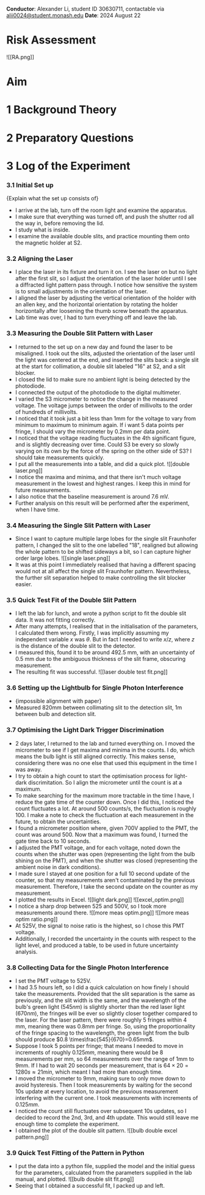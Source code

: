 **Conductor**: Alexander Li, student ID 30630711, contactable via alii0024@student.monash.edu
**Date**: 2024 August 22
# Risk Assessment
![[RA.png]]
# Aim

# 1 Background Theory

# 2 Preparatory Questions

# 3 Log of the Experiment
### 3.1 Initial Set up
{Explain what the set up consists of}
- I arrive at the lab, turn off the room light and examine the apparatus. 
- I make sure that everything was turned off, and push the shutter rod all the way in, before removing the lid. 
- I study what is inside.
- I examine the available double slits, and practice mounting them onto the magnetic holder at S2. 
### 3.2 Aligning the Laser
- I place the laser in its fixture and turn it on. I see the laser on but no light after the first slit, so I adjust the orientation of the laser holder until I see a diffracted light pattern pass through. I notice how sensitive the system is to small adjustments in the orientation of the laser.
- I aligned the laser by adjusting the vertical orientation of the holder with an allen key, and the horizontal orientation by rotating the holder horizontally after loosening the thumb screw beneath the apparatus. 
- Lab time was over, I had to turn everything off and leave the lab. 
### 3.3 Measuring the Double Slit Pattern with Laser
- I returned to the set up on a new day and found the laser to be misaligned. I took out the slits, adjusted the orientation of the laser until the light was centered at the end, and inserted the slits back: a single slit at the start for collimation, a double slit labeled "16" at S2, and a slit blocker. 
- I closed the lid to make sure no ambient light is being detected by the photodiode. 
- I connected the output of the photodiode to the digital multimeter. 
- I varied the S3 micrometer to notice the change in the measured voltage. The voltage jumps between the order of millivolts to the order of hundreds of millivolts. 
- I noticed that it took just a bit less than 1mm for the voltage to vary from minimum to maximum to minimum again. If i want 5 data points per fringe, I should vary the micrometer by 0.2mm per data point. 
- I noticed that the voltage reading fluctuates in the 4th significant figure, and is slightly decreasing over time. Could S3 be every so slowly varying on its own by the force of the spring on the other side of S3? I should take measurements quickly. 
- I put all the measurements into a table, and did a quick plot. 
![[double laser.png]]
- I notice the maxima and minima, and that there isn't much voltage measurement in the lowest and highest ranges. I keep this in mind for future measurements. 
- I also notice that the baseline measurement is around 7.6 mV. 
- Further analysis on this result will be performed after the experiment, when I have time. 
### 3.4 Measuring the Single Slit Pattern with Laser
- Since I want to capture multiple large lobes for the single slit Fraunhofer pattern, I changed the slit to the one labelled "18", realigned but allowing the whole pattern to be shifted sideways a bit, so I can capture higher order large lobes. 
![[single laser.png]]
- It was at this point I immediately realised that having a different spacing would not at all affect the single slit Fraunhofer pattern. Nevertheless, the further slit separation helped to make controlling the slit blocker easier. 
### 3.5 Quick Test Fit of the Double Slit Pattern
- I left the lab for lunch, and wrote a python script to fit the double slit data. It was not fitting correctly. 
- After many attempts, I realised that in the initialisation of the parameters, I calculated them wrong. Firstly, I was implicitly assuming my independent variable $x$ was $\theta$. But in fact I needed to write $x/z$, where $z$ is the distance of the double slit to the detector. 
- I measured this, found it to be around 492.5 mm, with an uncertainty of 0.5 mm due to the ambiguous thickness of the slit frame, obscuring measurement. 
- The resulting fit was successful.
![[laser double test fit.png]]
### 3.6 Setting up the Lightbulb for Single Photon Interference
- {impossible alignment with paper}
- Measured 820mm between collimating slit to the detection slit, 1m between bulb and detection slit. 
### 3.7 Optimising the Light Dark Trigger Discrimination
- 2 days later, I returned to the lab and turned everything on. I moved the micrometer to see if I get maxima and minima in the counts. I do, which means the bulb light is still aligned correctly. This makes sense, considering there was no one else that used this equipment in the time I was away. 
- I try to obtain a high count to start the optimisation process for light-dark discrimitation. So I align the micrometer until the count is at a maximum. 
- To make searching for the maximum more tractable in the time I have, I reduce the gate time of the counter down. Once I did this, I noticed the count fluctuates a lot. At around 500 counts/s, the fluctuation is roughly 100. I make a note to check the fluctuation at each measurement in the future, to obtain the uncertainties. 
- I found a micrometer position where, given 700V applied to the PMT, the count was around 500. Now that a maximum was found, I turned the gate time back to 10 seconds. 
- I adjusted the PMT voltage, and for each voltage, noted down the counts when the shutter was open (representing the light from the bulb shining on the PMT), and when the shutter was closed (representing the ambient noise in dark conditions). 
- I made sure I stayed at one position for a full 10 second update of the counter, so that my measurements aren't contaminated by the previous measurement. Therefore, I take the second update on the counter as my measurement. 
- I plotted the results in Excel.
![[light dark.png]]
![[excel_optim.png]]
- I notice a sharp drop between 525 and 500V, so I took more measurements around there. 
![[more meas optim.png]]
![[more meas optim ratio.png]]
- At 525V, the signal to noise ratio is the highest, so I chose this PMT voltage. 
- Additionally, I recorded the uncertainty in the counts with respect to the light level, and produced a table, to be used in future uncertainty analysis. 
### 3.8 Collecting Data for the Single Photon Interference
- I set the PMT voltage to 525V. 
- I had 3.5 hours left, so I did a quick calculation on how finely I should take the measurements. Provided that the slit separation is the same as previously, and the slit width is the same, and the wavelength of the bulb's green light ($545 nm$) is slightly shorter than the red laser light ($670nm$), the fringes will be ever so slightly closer together compared to the laser. For the laser pattern, there were roughly 5 fringes within 4 mm, meaning there was 0.8mm per fringe. So, using the proportionality of the fringe spacing to the wavelength, the green light from the bulb should produce $0.8 \times\frac{545}{670}=0.65mm$. 
- Suppose I took 5 points per fringe; that means I needed to move in increments of roughly $0.125mm$, meaning there would be 8 measurements per mm, so 64 measurements over the range of 1mm to 9mm. If I had to wait 20 seconds per measurement, that is $64\times20=1280s\approx21min$, which meant I had more than enough time. 
- I moved the micrometer to 9mm, making sure to only move down to avoid hysteresis. Then I took measurements by waiting for the second 10s update at every location, to avoid the previous measurement interfering with the current one. I took measurements with increments of $0.125mm$. 
- I noticed the count still fluctuates over subsequent 10s updates, so I decided to record the 2nd, 3rd, and 4th update. This would still leave me enough time to complete the experiment. 
- I obtained the plot of the double slit pattern.
![[bulb double excel pattern.png]]
### 3.9 Quick Test Fitting of the Pattern in Python
- I put the data into a python file, supplied the model and the initial guess for the parameters, calculated from the parameters supplied in the lab manual, and plotted. 
![[bulb double slit fit.png]]
- Seeing that I obtained a successful fit, I packed up and left.

